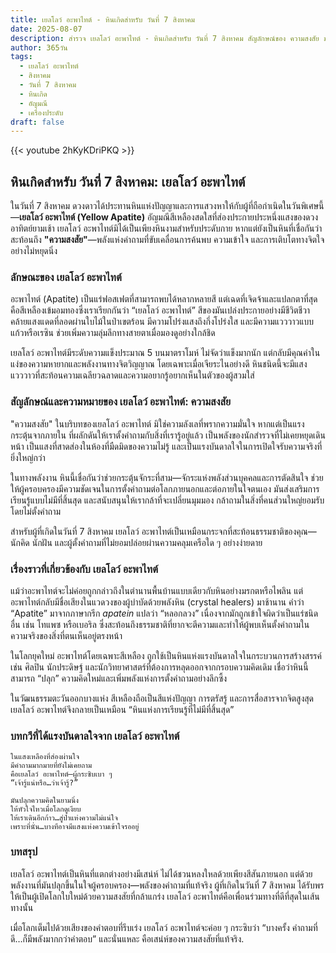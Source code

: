 ```yaml
---
title: เยลโลว์ อะพาไทต์ - หินเกิดสำหรับ วันที่ 7 สิงหาคม
date: 2025-08-07
description: สำรวจ เยลโลว์ อะพาไทต์ - หินเกิดสำหรับ วันที่ 7 สิงหาคม สัญลักษณ์ของ ความสงสัย มาเรียนรู้ความหมายลึกซึ้งของหินพิเศษนี้
author: 365วัน
tags:
  - เยลโลว์ อะพาไทต์
  - สิงหาคม
  - วันที่ 7 สิงหาคม
  - หินเกิด
  - อัญมณี
  - เครื่องประดับ
draft: false
---
```


{{< youtube 2hKyKDriPKQ >}}

## หินเกิดสำหรับ วันที่ 7 สิงหาคม: เยลโลว์ อะพาไทต์

ในวันที่ 7 สิงหาคม ดวงดาวได้ประทานหินแห่งปัญญาและการแสวงหาให้กับผู้ที่ถือกำเนิดในวันพิเศษนี้—**เยลโลว์ อะพาไทต์ (Yellow Apatite)** อัญมณีสีเหลืองสดใสที่ส่องประกายประหนึ่งแสงของดวงอาทิตย์ยามเช้า เยลโลว์ อะพาไทต์มิได้เป็นเพียงหินงามสำหรับประดับกาย หากแต่ยังเป็นหินที่เชื่อกันว่าสะท้อนถึง **"ความสงสัย"**—พลังแห่งคำถามที่ขับเคลื่อนการค้นพบ ความเข้าใจ และการเติบโตทางจิตใจอย่างไม่หยุดนิ่ง

### ลักษณะของ เยลโลว์ อะพาไทต์

อะพาไทต์ (Apatite) เป็นแร่ฟอสเฟตที่สามารถพบได้หลากหลายสี แต่เฉดที่เจิดจ้าและแปลกตาที่สุดคือสีเหลืองเข้มอมทองซึ่งเราเรียกกันว่า “เยลโลว์ อะพาไทต์” สีของมันเปล่งประกายอย่างมีชีวิตชีวา คล้ายแสงแดดที่ลอดผ่านใบไม้ในป่าเขตร้อน มีความโปร่งแสงถึงกึ่งโปร่งใส และมีความแวววาวแบบแก้วหรือเรซิน ช่วยเพิ่มความลุ่มลึกทางสายตาเมื่อมองดูอย่างใกล้ชิด

เยลโลว์ อะพาไทต์มีระดับความแข็งประมาณ 5 บนมาตราโมห์ ไม่จัดว่าแข็งมากนัก แต่กลับมีคุณค่าในแง่ของความหายากและพลังงานทางจิตวิญญาณ โดยเฉพาะเมื่อเจียระไนอย่างดี หินชนิดนี้จะมีแสงแวววาวที่สะท้อนความเฉลียวฉลาดและความอยากรู้อยากเห็นในตัวของผู้สวมใส่

### สัญลักษณ์และความหมายของ เยลโลว์ อะพาไทต์: ความสงสัย

"ความสงสัย" ในบริบทของเยลโลว์ อะพาไทต์ มิใช่ความลังเลที่พรากความมั่นใจ หากแต่เป็นแรงกระตุ้นจากภายใน ที่ผลักดันให้เราตั้งคำถามกับสิ่งที่เรารู้อยู่แล้ว เป็นพลังของนักสำรวจที่ไม่เคยหยุดเดินหน้า เป็นแสงที่สาดส่องในห้องที่มืดมิดของความไม่รู้ และเป็นแรงบันดาลใจในการเปิดใจรับความจริงที่ยิ่งใหญ่กว่า

ในทางพลังงาน หินนี้เชื่อกันว่าช่วยกระตุ้นจักระที่สาม—จักระแห่งพลังส่วนบุคคลและการตัดสินใจ ช่วยให้ผู้ครอบครองมีความชัดเจนในการตั้งคำถามต่อโลกภายนอกและต่อภายในใจตนเอง มันส่งเสริมการเรียนรู้แบบไม่มีที่สิ้นสุด และสนับสนุนให้เรากล้าที่จะเปลี่ยนมุมมอง กล้าถามในสิ่งที่คนส่วนใหญ่ยอมรับโดยไม่ตั้งคำถาม

สำหรับผู้ที่เกิดในวันที่ 7 สิงหาคม เยลโลว์ อะพาไทต์เป็นเหมือนกระจกที่สะท้อนธรรมชาติของคุณ—นักคิด นักฝัน และผู้ตั้งคำถามที่ไม่ยอมปล่อยผ่านความคลุมเครือใด ๆ อย่างง่ายดาย

### เรื่องราวที่เกี่ยวข้องกับ เยลโลว์ อะพาไทต์

แม้ว่าอะพาไทต์จะไม่ค่อยถูกกล่าวถึงในตำนานพื้นบ้านแบบเดียวกับหินอย่างมรกตหรือไพลิน แต่อะพาไทต์กลับมีชื่อเสียงในแวดวงของผู้บำบัดด้วยพลังหิน (crystal healers) มาช้านาน คำว่า “Apatite” มาจากภาษากรีก _apatein_ แปลว่า “หลอกลวง” เนื่องจากมักถูกเข้าใจผิดว่าเป็นแร่ชนิดอื่น เช่น โทแพซ หรือเบอริล ซึ่งสะท้อนถึงธรรมชาติที่ยากจะตีความและทำให้ผู้พบเห็นตั้งคำถามในความจริงของสิ่งที่ตนเห็นอยู่ตรงหน้า

ในโลกยุคใหม่ อะพาไทต์โดยเฉพาะสีเหลือง ถูกใช้เป็นหินแห่งแรงบันดาลใจในกระบวนการสร้างสรรค์ เช่น ศิลปิน นักประดิษฐ์ และนักวิทยาศาสตร์ที่ต้องการหลุดออกจากกรอบความคิดเดิม เชื่อว่าหินนี้สามารถ “ปลุก” ความคิดใหม่และเพิ่มพลังแห่งการตั้งคำถามอย่างลึกซึ้ง

ในวัฒนธรรมตะวันออกบางแห่ง สีเหลืองถือเป็นสีแห่งปัญญา การตรัสรู้ และการสื่อสารจากจิตสูงสุด เยลโลว์ อะพาไทต์จึงกลายเป็นเหมือน “หินแห่งการเรียนรู้ที่ไม่มีที่สิ้นสุด”

### บทกวีที่ได้แรงบันดาลใจจาก เยลโลว์ อะพาไทต์

```
ในแสงเหลืองที่ส่องผ่านใจ  
มีคำถามมากมายที่ยังไม่เคยถาม  
คือเยลโลว์ อะพาไทต์—ผู้กระซิบเบา ๆ  
“เจ้ารู้แน่หรือ…ว่าเจ้ารู้?”

มันปลุกความคิดในยามนิ่ง  
ให้หัวใจไหวเมื่อโลกดูเงียบ  
ให้เราเดินอีกก้าว…สู่ป่าแห่งความไม่แน่ใจ  
เพราะที่นั่น…บางทีอาจมีแสงแห่งความเข้าใจรออยู่
```

### บทสรุป

เยลโลว์ อะพาไทต์เป็นหินที่แตกต่างอย่างมีเสน่ห์ ไม่ได้ชวนหลงใหลด้วยเพียงสีสันภายนอก แต่ด้วยพลังงานที่มันปลุกขึ้นในใจผู้ครอบครอง—พลังของคำถามที่แท้จริง ผู้ที่เกิดในวันที่ 7 สิงหาคม ได้รับพรให้เป็นผู้เปิดโลกใบใหม่ด้วยความสงสัยที่กล้าแกร่ง เยลโลว์ อะพาไทต์คือเพื่อนร่วมทางที่ดีที่สุดในเส้นทางนั้น

เมื่อโลกเต็มไปด้วยเสียงของคำตอบที่รีบเร่ง เยลโลว์ อะพาไทต์จะค่อย ๆ กระซิบว่า “บางครั้ง คำถามที่ดี…ก็มีพลังมากกว่าคำตอบ” และนั่นแหละ คือเสน่ห์ของความสงสัยที่แท้จริง.
